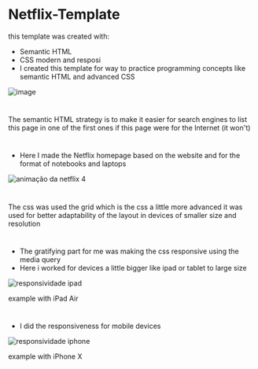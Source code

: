 # Netflix-Template

this template was created with: 

- Semantic HTML
- CSS modern and resposi
- I created this template for way to practice programming concepts like semantic HTML and advanced CSS

![image](https://user-images.githubusercontent.com/73961367/151646220-3c49502d-e990-4f8b-9fe4-fa4dff40edae.png)

#

The semantic HTML strategy is to make it easier for search engines to list this page in one of the first ones if this page were for the Internet (it won't)

#

- Here I made the Netflix homepage based on the website and for the format of notebooks and laptops

 ![animação da netflix 4](https://user-images.githubusercontent.com/73961367/151646192-58334260-8c38-44fb-8bad-a4a0b87bde68.gif)
  
#

The css was used the grid which is the css a little more advanced it was used for better adaptability of the layout in devices of smaller size and resolution

#
- The gratifying part for me was making the css responsive using the media query
- Here i worked for devices a little bigger like ipad or tablet to large size

![responsividade ipad](https://user-images.githubusercontent.com/73961367/161403278-b509387c-6fb6-4f07-967e-6c70fb0fff37.gif)

example with iPad Air

#
- I did the responsiveness for mobile devices

![responsividade iphone](https://user-images.githubusercontent.com/73961367/161403282-964010c4-fc32-4036-b8c1-e5d6310a9fa9.gif)

example with iPhone X
#
